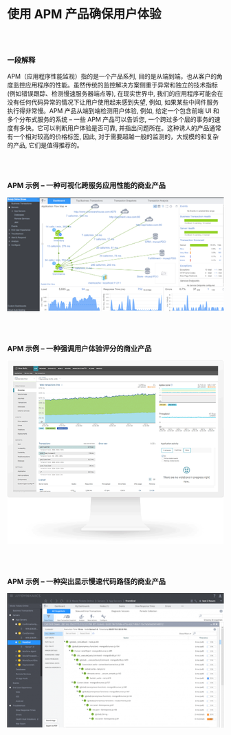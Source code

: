 # 使用 APM 产品确保用户体验

<br/><br/>


### 一段解释

APM（应用程序性能监视）指的是一个产品系列, 目的是从端到端，也从客户的角度监控应用程序的性能。虽然传统的监控解决方案侧重于异常和独立的技术指标 (例如错误跟踪、检测慢速服务器端点等), 在现实世界中, 我们的应用程序可能会在没有任何代码异常的情况下让用户使用起来感到失望, 例如, 如果某些中间件服务执行得非常慢。APM 产品从端到端检测用户体验, 例如, 给定一个包含前端 UI 和多个分布式服务的系统 – 一些 APM 产品可以告诉您, 一个跨过多个层的事务的速度有多快。它可以判断用户体验是否可靠, 并指出问题所在。这种诱人的产品通常有一个相对较高的价格标签, 因此, 对于需要超越一般的监测的，大规模的和复杂的产品, 它们是值得推荐的。

<br/><br/>


### APM 示例 – 一种可视化跨服务应用性能的商业产品
![APM example](/assets/images/apm1.png "APM example")

<br/><br/>

### APM 示例 – 一种强调用户体验评分的商业产品

![APM example](/assets/images/apm2.png "APM example")

<br/><br/>

### APM 示例 – 一种突出显示慢速代码路径的商业产品

![APM example](/assets/images/apm3.png "APM example")
